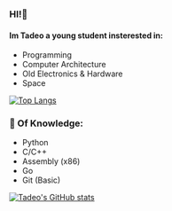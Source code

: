 ### HI!👋
#### Im Tadeo a young student insterested in:
* Programming
* Computer Architecture
* Old Electronics & Hardware
* Space

[![Top Langs](https://github-readme-stats.vercel.app/api/top-langs/?username=Dev-Tade&theme=radical&layout=compact&langs_count=10)](https://github.com/anuraghazra/github-readme-stats)
 
### 📕 Of Knowledge:
* Python
* C/C++
* Assembly (x86)
* Go
* Git (Basic)

[![Tadeo's GitHub stats](https://github-readme-stats.vercel.app/api?username=Dev-Tade&show_icons=true&count_private=true&theme=radical&include_all_commits=true)](https://github.com/anuraghazra/github-readme-stats)
